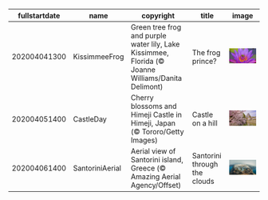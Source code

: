 |fullstartdate|name|copyright|title|image|
|--|--|--|--|--|
202004041300|KissimmeeFrog|Green tree frog and purple water lily, Lake Kissimmee, Florida (© Joanne Williams/Danita Delimont)|The frog prince?|![](/en-AU/2020/04/202004041300KissimmeeFrog.jpg)|
202004051400|CastleDay|Cherry blossoms and Himeji Castle in Himeji, Japan (© Tororo/Getty Images)|Castle on a hill|![](/en-AU/2020/04/202004051400CastleDay.jpg)|
202004061400|SantoriniAerial|Aerial view of Santorini island, Greece (© Amazing Aerial Agency/Offset)|Santorini through the clouds|![](/en-AU/2020/04/202004061400SantoriniAerial.jpg)|
